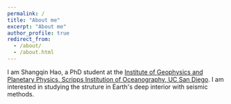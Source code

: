 ```yaml
---
permalink: /
title: "About me"
excerpt: "About me"
author_profile: true
redirect_from: 
  - /about/
  - /about.html
---
```


I am Shangqin Hao, a PhD student at the [Institute of Geophysics and Planetary Physics, Scripps Institution of Oceanography, UC San Diego](https://igpp.ucsd.edu/). I am interested in studying the struture in Earth's deep interior with seismic methods.

